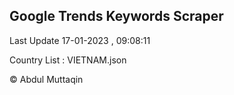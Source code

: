 

## Google Trends Keywords Scraper 
 
Last Update 17-01-2023 , 09:08:11

Country List :
VIETNAM.json



© Abdul Muttaqin 

